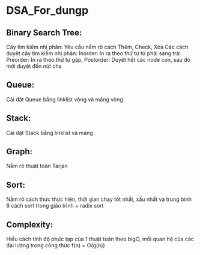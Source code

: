 # DSA_For_dungp

## Binary Search Tree: 
  Cây tìm kiếm nhị phân: Yêu cầu nắm rõ cách Thêm, Check, Xóa
  Các cách duyệt cây tìm kiếm nhị phân: 
  Inorder: In ra theo thứ tự từ phải sang trái 
  Preorder: In ra theo thứ tự gặp, 
  Postorder: Duyệt hết các node con, sau đó mới duyệt đến nút cha
  
## Queue:
  Cài đặt Queue bằng linklist vòng và mảng vòng
  
## Stack:
  Cài đặt Stack bằng linklist và mảng 
  
## Graph:
  Nắm rõ thuật toán Tarjan
  
## Sort:
  Nắm rõ cách thức thực hiện, thời gian chạy tốt nhất, xấu nhất và trung bình
  6 cách sort trong giáo trình + radix sort 
  
## Complexity:
  Hiểu cách tính độ phức tạp của 1 thuật toán theo bigO, mỗi quan hệ của các đại lượng trong công thức f(n) = O(g(n))
